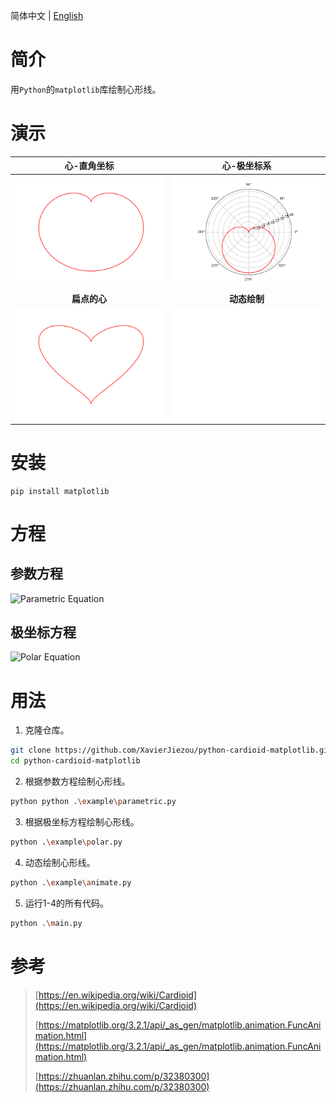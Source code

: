 简体中文 | [English](/README.md)
# 简介
用`Python`的`matplotlib`库绘制心形线。
# 演示
| 心-直角坐标 | 心-极坐标系 |
|:---:|:---:|
| ![heart.png](./img/heart.png) | ![heart-poloar.png](./img/heart-polar.png) |
| **扁点的心** | **动态绘制** |
| ![heart-flat.png](./img/heart-flat.png) | ![header.gif](./img/heart.gif) |
# 安装
```
pip install matplotlib
```
# 方程
## 参数方程
<img src="https://latex.codecogs.com/svg.image?\left\{\begin{matrix}x(\theta&space;)=a\left(1-cos\theta&space;\right)&space;sin\theta&space;\\y(\theta&space;)=a\left(1-cos\theta&space;\right)&space;cos\theta&space;\end{matrix}\right." title="Parametric Equation" />

## 极坐标方程
![Polar Equation](https://latex.codecogs.com/svg.image?r=&space;a\left(1-sin\theta&space;\right))
# 用法
1. 克隆仓库。
```bash
git clone https://github.com/XavierJiezou/python-cardioid-matplotlib.git
cd python-cardioid-matplotlib
```
2. 根据参数方程绘制心形线。
```bash
python python .\example\parametric.py
```
3. 根据极坐标方程绘制心形线。
```bash
python .\example\polar.py
```
4. 动态绘制心形线。
```bash
python .\example\animate.py 
```
5. 运行1-4的所有代码。
```bash
python .\main.py
```
# 参考
> [https://en.wikipedia.org/wiki/Cardioid](https://en.wikipedia.org/wiki/Cardioid)
> 
> [https://matplotlib.org/3.2.1/api/_as_gen/matplotlib.animation.FuncAnimation.html](https://matplotlib.org/3.2.1/api/_as_gen/matplotlib.animation.FuncAnimation.html)
> 
> [https://zhuanlan.zhihu.com/p/32380300](https://zhuanlan.zhihu.com/p/32380300)